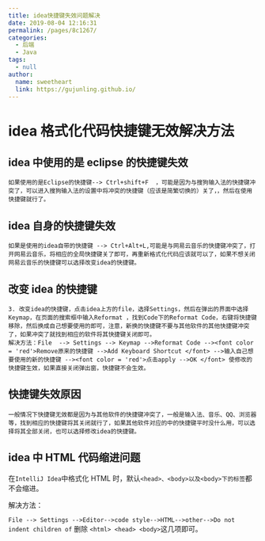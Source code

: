 ```yaml
---
title: idea快捷键失效问题解决
date: 2019-08-04 12:16:31
permalink: /pages/8c1267/
categories: 
  - 后端
  - Java
tags: 
  - null
author: 
  name: sweetheart
  link: https://gujunling.github.io/
---
```


# idea 格式化代码快捷键无效解决方法

## idea 中使用的是 eclipse 的快捷键失效

```
如果使用的是Eclipse的快捷键--> Ctrl+shift+F  ，可能是因为与搜狗输入法的快捷键冲突了，可以进入搜狗输入法的设置中将冲突的快捷键（应该是简繁切换的）关了，，然后在使用快捷键就行了。
```

## idea 自身的快捷键失效

```
如果是使用的idea自带的快捷键 --> Ctrl+Alt+L,可能是与网易云音乐的快捷键冲突了，打开网易云音乐，将相应的全局快捷键关了即可，再重新格式化代码应该就可以了，如果不想关闭网易云音乐的快捷键可以选择改变idea的快捷键。
```

## 改变 idea 的快捷键

```
3. 改变idea的快捷键，点击idea上方的file，选择Settings，然后在弹出的界面中选择Keymap，在页面的搜索框中输入Reformat ，找到Code下的Reformat Code，右键将快捷键移除，然后换成自己想要使用的即可，注意，新换的快捷键不要与其他软件的其他快捷键冲突了，如果冲突了就找到相应的软件将其快捷键关闭即可。
解决方法：File  --> Settings --> Keymap -->Reformat Code --><font color = 'red'>Remove原来的快捷键 -->Add Keyboard Shortcut </font> -->输入自己想要使用的新的快捷键 --><font color = 'red'>点击apply -->OK </font> 使修改的快捷键生效，如果直接关闭弹出窗，快捷键不会生效。
```

## 快捷键失效原因

```
一般情况下快捷键无效都是因为与其他软件的快捷键冲突了，一般是输入法、音乐、QQ、浏览器等，找到相应的快捷键将其关闭就行了，如果其他软件对应的中的快捷键平时没什么用，可以选择将其全部关闭，也可以选择修改idea的快捷键。
```

## idea 中 HTML 代码缩进问题

在`IntelliJ Idea`中格式化 HTML 时，默认`<head>、<body>以及<body>下的标签`都不会缩进。

解决方法：

`File --> Settings -->Editor-->code style-->HTML-->other-->Do not indent children of`
删除 `<html> <head> <body>`这几项即可。
